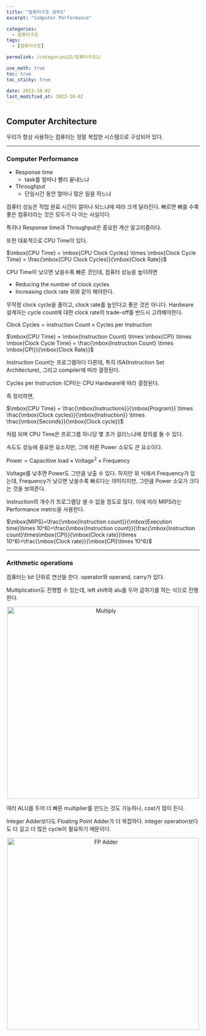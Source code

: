 ```yaml
---
title: "컴퓨터구조 공부1"
excerpt: "Computer Performance"

categories:
  - 컴퓨터구조
tags:
  - [컴퓨터구조]

permalink: /categories22/컴퓨터구조1/

use_math: true
toc: true
toc_sticky: true

date: 2023-10-02
last_modified_at: 2023-10-02
---
```


## Computer Architecture

우리가 항상 사용하는 컴퓨터는 정말 복잡한 시스템으로 구성되어 있다. 

---

### Computer Performance

- Response time 
  - task를 얼마나 빨리 끝내느냐
- Throughput
  - 단일시간 동안 얼마나 많은 일을 하느냐

컴퓨터 성능은 작업 완료 시간이 얼마나 되느냐에 따라 크게 달라진다. 빠르면 빠를 수록 좋은 컴퓨터라는 것은 모두가 다 아는 사실이다. 

특히나 Response time과 Throughput은 중요한 계산 알고리즘이다. 

또한 대표적으로 CPU Time이 있다.

$\mbox{CPU Time} = \mbox{CPU Clock Cycles} \times \mbox{Clock Cycle Time} = \frac{\mbox{CPU Clock Cycles}}{\mbox{Clock Rate}}$

CPU Time이 낮으면 낮을수록 빠른 것인데, 컴퓨터 성능을 높이려면 
- Reducing the number of clock cycles
- Increasing clock rate
위와 같이 해야한다. 

무작정 clock cycle을 줄이고, clock rate를 높인다고 좋은 것은 아니다. Hardware 설계자는 cycle count에 대한 clock rate의 trade-off를 반드시 고려해야한다. 

$\mbox{Clock Cycles} = \mbox{instruction Count} \times \mbox{Cycles per Instruction}$

$\mbox{CPU Time} = \mbox{Instruction Count} \times \mbox{CPI} \times \mbox{Clock Cycle Time} = \frac{\mbox{Instruction Count} \times \mbox{CPI}}{\mbox{Clock Rate}}$

Instruction Count는 프로그램마다 다른데, 특히 ISA(Instruction Set Architecture), 그리고 compiler에 따라 결정된다. 

Cycles per Instruction (CPI)는 CPU Hardware에 따라 결정된다. 

즉 정리하면,

$\mbox{CPU Time} = \frac{\mbox{Instructions}}{\mbox{Program}} \times \frac{\mbox{Clock cycles}}{\mbox{Instruction}} \times \frac{\mbox{Seconds}}{\mbox{Clock cycle}}$

처럼 되며 CPU Time은 프로그램 하나당 몇 초가 걸리느냐에 정의를 둘 수 있다. 

속도도 성능에 중요한 요소지만, 그에 따른 Power 소모도 큰 요소이다. 

$\mbox{Power} = \mbox{Capacitive load} \times \mbox{Voltage}^2 \times \mbox{Frequency}$

Voltage를 낮추면 Power도 그만큼 낮출 수 있다. 하지만 위 식에서 Frequency가 있는데, Frequency가 낮으면 낮을수록 빠르다는 의미이지만, 그만큼 Power 소모가 크다는 것을 보여준다. 

Instruction의 개수가 프로그램당 셀 수 없을 정도로 많다. 이에 따라 MIPS라는 Performance metric을 사용한다. 

$\mbox{MIPS}=\frac{\mbox{Instruction count}}{\mbox{Execution time}\times 10^6}=\frac{\mbox{Instruction count}}{\frac{\mbox{Instruction count}\times\mbox{CPI}}{\mbox{Clock rate}}\times 10^6}=\frac{\mbox{Clock rate}}{\mbox{CPI}\times 10^6}$

---

### Arithmetic operations

컴퓨터는 bit 단위로 연산을 한다. operator와 operand, carry가 있다. 

Multiplication도 진행할 수 있는데, left shift와 alu를 두어 곱하기를 하는 식으로 진행한다. 

<p align="center"><img src="../../assets/images/100201.jpg" width="500px" height="500px" title="Multiply" alt="Multiply" ><img></p>

여러 ALU를 두어 더 빠른 multiplier를 만드는 것도 가능하나, cost가 많이 든다. 

Integer Adder보다도 Floating Point Adder가 더 복잡하다. integer operation보다도 더 길고 더 많은 cycle이 필요하기 때문이다. 

<p align="center"><img src="../../assets/images/100202.jpg" width="500px" height="500px" title="FP Adder" alt="FP Adder" ><img></p>

